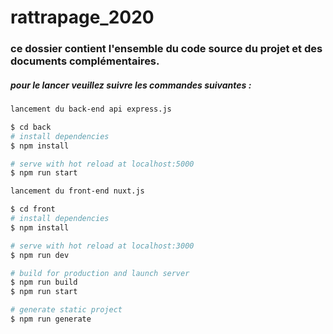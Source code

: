 # rattrapage_2020
### ce dossier contient l'ensemble du code source du projet et des documents complémentaires.
##### pour le lancer veuillez suivre les commandes suivantes :
```bash
lancement du back-end api express.js

$ cd back
# install dependencies
$ npm install

# serve with hot reload at localhost:5000
$ npm run start

lancement du front-end nuxt.js

$ cd front
# install dependencies
$ npm install

# serve with hot reload at localhost:3000
$ npm run dev

# build for production and launch server
$ npm run build
$ npm run start

# generate static project
$ npm run generate
``` 
